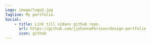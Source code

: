 ```yaml
---
Logo: image/logo2.jpg
Tagline: My portfolio.
Social:
    - title: Link till sidans github repo.
      url: https://github.com/jjohannaPersson/design-portfolio
      icon: github
---
```

